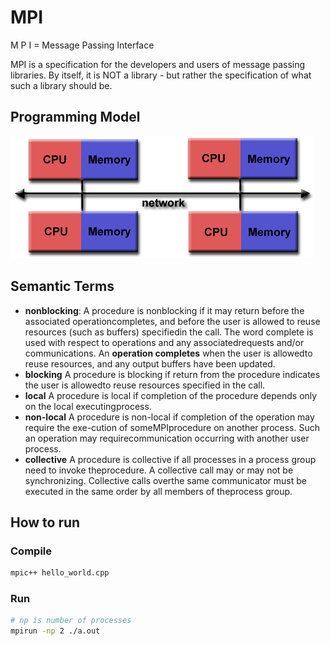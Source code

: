 # MPI


M P I = Message Passing Interface

MPI is a specification for the developers and users of message passing libraries. By itself, it is NOT a library - but rather the specification of what such a library should be.

## Programming Model

![MPI programming model](https://raw.githubusercontent.com/PSKP-95/high-performance-computing/main/MPI/hello-world/distributed_mem.gif)

## Semantic Terms

- **nonblocking**: A procedure is nonblocking if it may return before the associated operationcompletes, and before the user is allowed to reuse resources (such as buffers) specifiedin the call.  The word complete is used with respect to operations and any associatedrequests and/or communications.  An **operation completes** when the user is allowedto reuse resources, and any output buffers have been updated.
- **blocking** A procedure is blocking if return from the procedure indicates the user is allowedto reuse resources specified in the call.
- **local** A procedure is local if completion of the procedure depends only on the local executingprocess.
- **non-local** A  procedure  is  non-local  if  completion  of  the  operation  may  require  the  exe-cution  of  someMPIprocedure  on  another  process.   Such  an  operation  may  requirecommunication occurring with another user process.
- **collective** A procedure is collective if all processes in a process group need to invoke theprocedure.  A collective call may or may not be synchronizing.  Collective calls overthe same communicator must be executed in the same order by all members of theprocess group.

## How to run

### Compile

```bash
mpic++ hello_world.cpp
```

### Run

```bash
# np is number of processes
mpirun -np 2 ./a.out
```